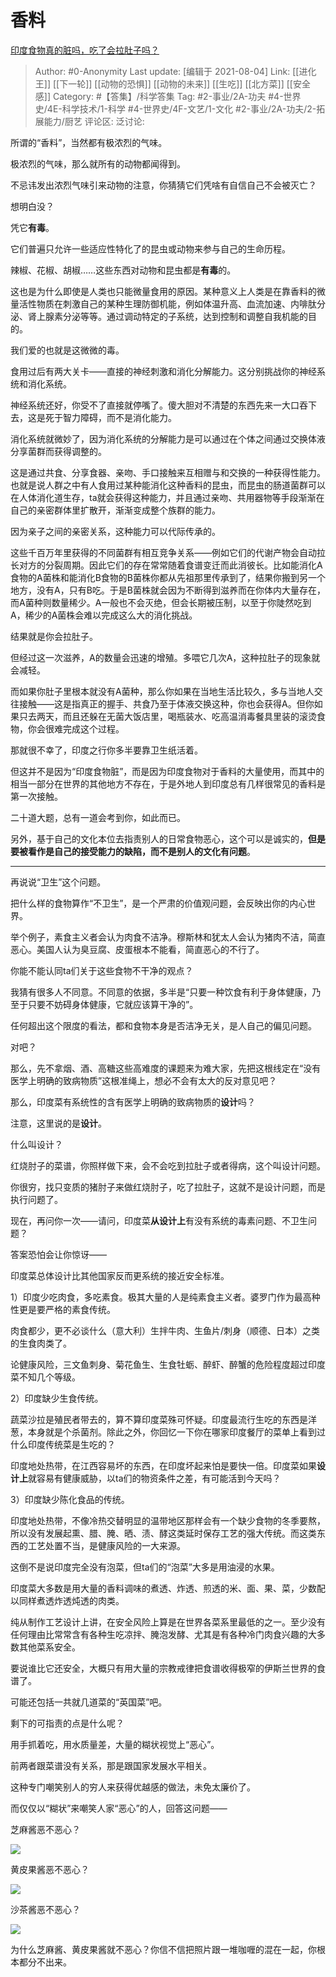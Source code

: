 # 香料
[印度食物真的脏吗，吃了会拉肚子吗？](https://www.zhihu.com/question/263869541/answer/2034489409)

> Author: #0-Anonymity
> Last update: [编辑于 2021-08-04]
> Link: [[进化王]] [[下一轮]] [[动物的恐惧]] [[动物的未来]] [[生吃]] [[北方菜]] [[安全感]]
> Category: #【答集】/科学答集
> Tag: #2-事业/2A-功夫 #4-世界史/4E-科学技术/1-科学 #4-世界史/4F-文艺/1-文化 #2-事业/2A-功夫/2-拓展能力/厨艺
> 评论区:
> 泛讨论:

所谓的“香料”，当然都有极浓烈的气味。

极浓烈的气味，那么就所有的动物都闻得到。

不忌讳发出浓烈气味引来动物的注意，你猜猜它们凭啥有自信自己不会被灭亡？

想明白没？

凭它**有毒**。

它们普遍只允许一些适应性特化了的昆虫或动物来参与自己的生命历程。

辣椒、花椒、胡椒……这些东西对动物和昆虫都是**有毒**的。

这也是为什么即使是人类也只能微量食用的原因。某种意义上人类是在靠香料的微量活性物质在刺激自己的某种生理防御机能，例如体温升高、血流加速、内啡肽分泌、肾上腺素分泌等等。通过调动特定的子系统，达到控制和调整自我机能的目的。

我们爱的也就是这微微的毒。

食用过后有两大关卡——直接的神经刺激和消化分解能力。这分别挑战你的神经系统和消化系统。

神经系统还好，你受不了直接就停嘴了。傻大胆对不清楚的东西先来一大口吞下去，这是死于智力障碍，而不是消化能力。

消化系统就微妙了，因为消化系统的分解能力是可以通过在个体之间通过交换体液分享菌群而获得调整的。

这是通过共食、分享食器、亲吻、手口接触来互相赠与和交换的一种获得性能力。也就是说人群之中有人食用过某种能消化这种香料的昆虫，而昆虫的肠道菌群可以在人体消化道生存，ta就会获得这种能力，并且通过亲吻、共用器物等手段渐渐在自己的亲密群体里扩散开，渐渐变成整个族群的能力。

因为亲子之间的亲密关系，这种能力可以代际传承的。

这些千百万年里获得的不同菌群有相互竞争关系——例如它们的代谢产物会自动拉长对方的分裂周期。因此它们的存在常常随着食谱变迁而此消彼长。比如能消化A食物的A菌株和能消化B食物的B菌株你都从先祖那里传承到了，结果你搬到另一个地方，没有A，只有B吃。于是B菌株就会因为不断得到滋养而在你体内大量存在，而A菌种则数量稀少。A一般也不会灭绝，但会长期被压制，以至于你陡然吃到A，稀少的A菌株会难以完成这么大的消化挑战。

结果就是你会拉肚子。

但经过这一次滋养，A的数量会迅速的增殖。多喂它几次A，这种拉肚子的现象就会减轻。

而如果你肚子里根本就没有A菌种，那么你如果在当地生活比较久，多与当地人交往接触——这是指真正的握手、共食乃至于体液交换这种，你也会获得A。但你如果只去两天，而且还躲在无菌大饭店里，喝瓶装水、吃高温消毒餐具里装的滚烫食物，你会很难完成这个过程。

那就很不幸了，印度之行你多半要靠卫生纸活着。

但这并不是因为“印度食物脏”，而是因为印度食物对于香料的大量使用，而其中的相当一部分在世界的其他地方不存在，于是外地人到印度总有几样很常见的香料是第一次接触。

二十道大题，总有一道会考到你，如此而已。

另外，基于自己的文化本位去指责别人的日常食物恶心，这个可以是诚实的，**但是要被看作是自己的接受能力的缺陷，而不是别人的文化有问题**。

---

再说说“卫生”这个问题。

把什么样的食物算作“不卫生”，是一个严肃的价值观问题，会反映出你的内心世界。

举个例子，素食主义者会认为肉食不洁净。穆斯林和犹太人会认为猪肉不洁，简直恶心。美国人认为臭豆腐、皮蛋根本不能看，简直恶心的不行了。

你能不能认同ta们关于这些食物不干净的观点？

我猜有很多人不同意。不同意的依据，多半是“只要一种饮食有利于身体健康，乃至于只要不妨碍身体健康，它就应该算干净的”。

任何超出这个限度的看法，都和食物本身是否洁净无关，是人自己的偏见问题。

对吧？

那么，先不拿烟、酒、高糖这些高难度的课题来为难大家，先把这根线定在“没有医学上明确的致病物质”这根准绳上，想必不会有太大的反对意见吧？

那么，印度菜有系统性的含有医学上明确的致病物质的**设计**吗？

注意，这里说的是**设计**。

什么叫设计？

红烧肘子的菜谱，你照样做下来，会不会吃到拉肚子或者得病，这个叫设计问题。

你很穷，找只变质的猪肘子来做红烧肘子，吃了拉肚子，这就不是设计问题，而是执行问题了。

现在，再问你一次——请问，印度菜**从设计上**有没有系统的毒素问题、不卫生问题？

答案恐怕会让你惊讶——

印度菜总体设计比其他国家反而更系统的接近安全标准。

1）印度少吃肉食，多吃素食。极其大量的人是纯素食主义者。婆罗门作为最高种性更是要严格的素食传统。

肉食都少，更不必谈什么（意大利）生拌牛肉、生鱼片/刺身（顺德、日本）之类的生食肉类了。

论健康风险，三文鱼刺身、菊花鱼生、生食牡蛎、醉虾、醉蟹的危险程度超过印度菜不知几个等级。

2）印度缺少生食传统。

蔬菜沙拉是殖民者带去的，算不算印度菜殊可怀疑。印度最流行生吃的东西是洋葱，本身就是个杀菌剂。除此之外，你回忆一下你在哪家印度餐厅的菜单上看到过什么印度传统菜是生吃的？

印度地处热带，在江西容易坏的东西，在印度坏起来怕是要快一倍。印度菜如果**设计上**就容易有健康威胁，以ta们的物资条件之差，有可能活到今天吗？

3）印度缺少陈化食品的传统。

印度地处热带，不像冷热交替明显的温带地区那样会有一个缺少食物的冬季要熬，所以没有发展起熏、腊、腌、晒、渍、酵这类延时保存工艺的强大传统。而这类东西的工艺处置不当，是健康风险的一大来源。

这倒不是说印度完全没有泡菜，但ta们的“泡菜”大多是用油浸的水果。

印度菜大多数是用大量的香料调味的煮透、炸透、煎透的米、面、果、菜，少数配以同样煮透炸透炖透的肉类。

纯从制作工艺设计上讲，在安全风险上算是在世界各菜系里最低的之一。至少没有任何理由比常常含有各种生吃凉拌、腌泡发酵、尤其是有各种冷门肉食兴趣的大多数其他菜系安全。

要说谁比它还安全，大概只有用大量的宗教戒律把食谱收得极窄的伊斯兰世界的食谱了。

可能还包括一共就几道菜的“英国菜”吧。

剩下的可指责的点是什么呢？

用手抓着吃，用水质量差，大量的糊状视觉上“恶心”。

前两者跟菜谱没有关系，那是跟国家发展水平相关。

这种专门嘲笑别人的穷人来获得优越感的做法，未免太廉价了。

而仅仅以“糊状”来嘲笑人家“恶心”的人，回答这问题——

芝麻酱恶不恶心？

![](https://pic1.zhimg.com/50/v2-1dbe044da58a2bf70e7317822882d617_720w.jpg?source=1940ef5c)

黄皮果酱恶不恶心？

![](https://pic1.zhimg.com/50/v2-0ab38221b4981f7baa92282da5930d18_720w.jpg?source=1940ef5c)

沙茶酱恶不恶心？

![](https://pic1.zhimg.com/50/v2-d818bcf7d4a5420a9cfeac12a25a566f_720w.jpg?source=1940ef5c)

为什么芝麻酱、黄皮果酱就不恶心？你信不信把照片跟一堆咖喱的混在一起，你根本都分不出来。
